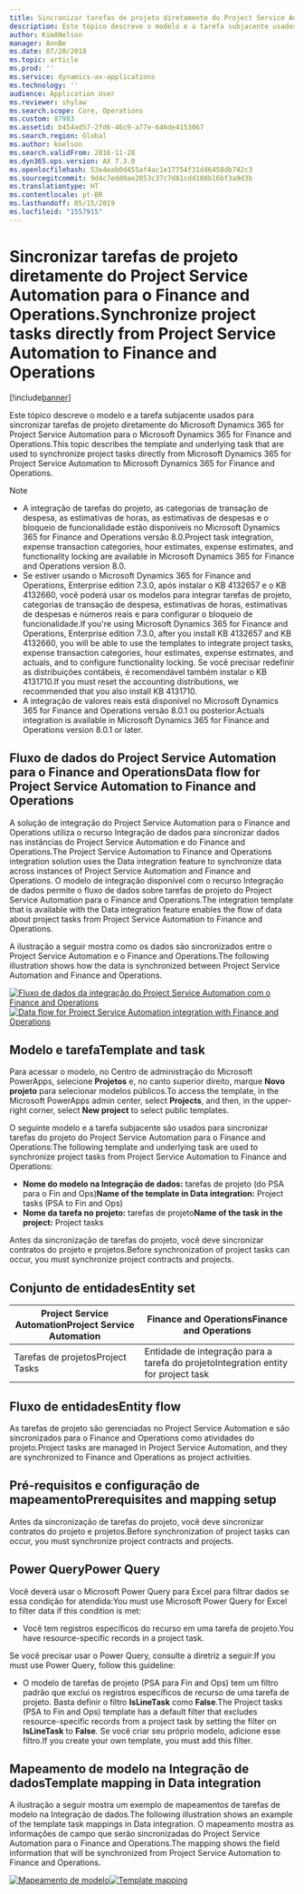 ```yaml
---
title: Sincronizar tarefas de projeto diretamente do Project Service Automation para o Finance and Operations.
description: Este tópico descreve o modelo e a tarefa subjacente usados para sincronizar tarefas de projeto diretamente do Microsoft Dynamics 365 for Project Service Automation para o Microsoft Dynamics 365 for Finance and Operations.
author: KimANelson
manager: AnnBe
ms.date: 07/20/2018
ms.topic: article
ms.prod: ''
ms.service: dynamics-ax-applications
ms.technology: ''
audience: Application User
ms.reviewer: shylaw
ms.search.scope: Core, Operations
ms.custom: 87983
ms.assetid: b454ad57-2fd6-46c9-a77e-646de4153067
ms.search.region: Global
ms.author: knelson
ms.search.validFrom: 2016-11-28
ms.dyn365.ops.version: AX 7.3.0
ms.openlocfilehash: 53e4eab0d455af4ac1e17754f31d46458db742c3
ms.sourcegitcommit: 9d4c7edd0ae2053c37c7d81cdd180b16bf3a9d3b
ms.translationtype: HT
ms.contentlocale: pt-BR
ms.lasthandoff: 05/15/2019
ms.locfileid: "1557915"
---
```

# <a name="synchronize-project-tasks-directly-from-project-service-automation-to-finance-and-operations"></a><span data-ttu-id="e56d8-103">Sincronizar tarefas de projeto diretamente do Project Service Automation para o Finance and Operations.</span><span class="sxs-lookup"><span data-stu-id="e56d8-103">Synchronize project tasks directly from Project Service Automation to Finance and Operations</span></span>

[!include[banner](../includes/banner.md)]

<span data-ttu-id="e56d8-104">Este tópico descreve o modelo e a tarefa subjacente usados para sincronizar tarefas de projeto diretamente do Microsoft Dynamics 365 for Project Service Automation para o Microsoft Dynamics 365 for Finance and Operations.</span><span class="sxs-lookup"><span data-stu-id="e56d8-104">This topic describes the template and underlying task that are used to synchronize project tasks directly from Microsoft Dynamics 365 for Project Service Automation to Microsoft Dynamics 365 for Finance and Operations.</span></span>

> [!NOTE]
> - <span data-ttu-id="e56d8-105">A integração de tarefas do projeto, as categorias de transação de despesa, as estimativas de horas, as estimativas de despesas e o bloqueio de funcionalidade estão disponíveis no Microsoft Dynamics 365 for Finance and Operations versão 8.0.</span><span class="sxs-lookup"><span data-stu-id="e56d8-105">Project task integration, expense transaction categories, hour estimates, expense estimates, and functionality locking are available in Microsoft Dynamics 365 for Finance and Operations version 8.0.</span></span>
> - <span data-ttu-id="e56d8-106">Se estiver usando o Microsoft Dynamics 365 for Finance and Operations, Enterprise edition 7.3.0, após instalar o KB 4132657 e o KB 4132660, você poderá usar os modelos para integrar tarefas de projeto, categorias de transação de despesa, estimativas de horas, estimativas de despesas e números reais e para configurar o bloqueio de funcionalidade.</span><span class="sxs-lookup"><span data-stu-id="e56d8-106">If you're using Microsoft Dynamics 365 for Finance and Operations, Enterprise edition 7.3.0, after you install KB 4132657 and KB 4132660, you will be able to use the templates to integrate project tasks, expense transaction categories, hour estimates, expense estimates, and actuals, and to configure functionality locking.</span></span> <span data-ttu-id="e56d8-107">Se você precisar redefinir as distribuições contábeis, é recomendável também instalar o KB 4131710.</span><span class="sxs-lookup"><span data-stu-id="e56d8-107">If you must reset the accounting distributions, we recommended that you also install KB 4131710.</span></span>
> - <span data-ttu-id="e56d8-108">A integração de valores reais está disponível no Microsoft Dynamics 365 for Finance and Operations versão 8.0.1 ou posterior.</span><span class="sxs-lookup"><span data-stu-id="e56d8-108">Actuals integration is available in Microsoft Dynamics 365 for Finance and Operations version 8.0.1 or later.</span></span>

## <a name="data-flow-for-project-service-automation-to-finance-and-operations"></a><span data-ttu-id="e56d8-109">Fluxo de dados do Project Service Automation para o Finance and Operations</span><span class="sxs-lookup"><span data-stu-id="e56d8-109">Data flow for Project Service Automation to Finance and Operations</span></span>

<span data-ttu-id="e56d8-110">A solução de integração do Project Service Automation para o Finance and Operations utiliza o recurso Integração de dados para sincronizar dados nas instâncias do Project Service Automation e do Finance and Operations.</span><span class="sxs-lookup"><span data-stu-id="e56d8-110">The Project Service Automation to Finance and Operations integration solution uses the Data integration feature to synchronize data across instances of Project Service Automation and Finance and Operations.</span></span> <span data-ttu-id="e56d8-111">O modelo de integração disponível com o recurso Integração de dados permite o fluxo de dados sobre tarefas de projeto do Project Service Automation para o Finance and Operations.</span><span class="sxs-lookup"><span data-stu-id="e56d8-111">The integration template that is available with the Data integration feature enables the flow of data about project tasks from Project Service Automation to Finance and Operations.</span></span>

<span data-ttu-id="e56d8-112">A ilustração a seguir mostra como os dados são sincronizados entre o Project Service Automation e o Finance and Operations.</span><span class="sxs-lookup"><span data-stu-id="e56d8-112">The following illustration shows how the data is synchronized between Project Service Automation and Finance and Operations.</span></span>

<span data-ttu-id="e56d8-113">[![Fluxo de dados da integração do Project Service Automation com o Finance and Operations](./media/ProjectTasksFlow.png)](./media/ProjectTasksFlow.png)</span><span class="sxs-lookup"><span data-stu-id="e56d8-113">[![Data flow for Project Service Automation integration with Finance and Operations](./media/ProjectTasksFlow.png)](./media/ProjectTasksFlow.png)</span></span>

## <a name="template-and-task"></a><span data-ttu-id="e56d8-114">Modelo e tarefa</span><span class="sxs-lookup"><span data-stu-id="e56d8-114">Template and task</span></span>

<span data-ttu-id="e56d8-115">Para acessar o modelo, no Centro de administração do Microsoft PowerApps, selecione **Projetos** e, no canto superior direito, marque **Novo projeto** para selecionar modelos públicos.</span><span class="sxs-lookup"><span data-stu-id="e56d8-115">To access the template, in the Microsoft PowerApps admin center, select **Projects**, and then, in the upper-right corner, select **New project** to select public templates.</span></span>

<span data-ttu-id="e56d8-116">O seguinte modelo e a tarefa subjacente são usados para sincronizar tarefas do projeto do Project Service Automation para o Finance and Operations:</span><span class="sxs-lookup"><span data-stu-id="e56d8-116">The following template and underlying task are used to synchronize project tasks from Project Service Automation to Finance and Operations:</span></span>

- <span data-ttu-id="e56d8-117">**Nome do modelo na Integração de dados:** tarefas de projeto (do PSA para o Fin and Ops)</span><span class="sxs-lookup"><span data-stu-id="e56d8-117">**Name of the template in Data integration:** Project tasks (PSA to Fin and Ops)</span></span>
- <span data-ttu-id="e56d8-118">**Nome da tarefa no projeto:** tarefas de projeto</span><span class="sxs-lookup"><span data-stu-id="e56d8-118">**Name of the task in the project:** Project tasks</span></span>

<span data-ttu-id="e56d8-119">Antes da sincronização de tarefas do projeto, você deve sincronizar contratos do projeto e projetos.</span><span class="sxs-lookup"><span data-stu-id="e56d8-119">Before synchronization of project tasks can occur, you must synchronize project contracts and projects.</span></span>

## <a name="entity-set"></a><span data-ttu-id="e56d8-120">Conjunto de entidades</span><span class="sxs-lookup"><span data-stu-id="e56d8-120">Entity set</span></span>

| <span data-ttu-id="e56d8-121">Project Service Automation</span><span class="sxs-lookup"><span data-stu-id="e56d8-121">Project Service Automation</span></span> | <span data-ttu-id="e56d8-122">Finance and Operations</span><span class="sxs-lookup"><span data-stu-id="e56d8-122">Finance and Operations</span></span>              |
|----------------------------|-------------------------------------|
| <span data-ttu-id="e56d8-123">Tarefas de projetos</span><span class="sxs-lookup"><span data-stu-id="e56d8-123">Project Tasks</span></span>              | <span data-ttu-id="e56d8-124">Entidade de integração para a tarefa do projeto</span><span class="sxs-lookup"><span data-stu-id="e56d8-124">Integration entity for project task</span></span> |

## <a name="entity-flow"></a><span data-ttu-id="e56d8-125">Fluxo de entidades</span><span class="sxs-lookup"><span data-stu-id="e56d8-125">Entity flow</span></span>

<span data-ttu-id="e56d8-126">As tarefas de projeto são gerenciadas no Project Service Automation e são sincronizados para o Finance and Operations como atividades do projeto.</span><span class="sxs-lookup"><span data-stu-id="e56d8-126">Project tasks are managed in Project Service Automation, and they are synchronized to Finance and Operations as project activities.</span></span>

## <a name="prerequisites-and-mapping-setup"></a><span data-ttu-id="e56d8-127">Pré-requisitos e configuração de mapeamento</span><span class="sxs-lookup"><span data-stu-id="e56d8-127">Prerequisites and mapping setup</span></span>

<span data-ttu-id="e56d8-128">Antes da sincronização de tarefas do projeto, você deve sincronizar contratos do projeto e projetos.</span><span class="sxs-lookup"><span data-stu-id="e56d8-128">Before synchronization of project tasks can occur, you must synchronize project contracts and projects.</span></span>

## <a name="power-query"></a><span data-ttu-id="e56d8-129">Power Query</span><span class="sxs-lookup"><span data-stu-id="e56d8-129">Power Query</span></span>

<span data-ttu-id="e56d8-130">Você deverá usar o Microsoft Power Query para Excel para filtrar dados se essa condição for atendida:</span><span class="sxs-lookup"><span data-stu-id="e56d8-130">You must use Microsoft Power Query for Excel to filter data if this condition is met:</span></span>

- <span data-ttu-id="e56d8-131">Você tem registros específicos do recurso em uma tarefa de projeto.</span><span class="sxs-lookup"><span data-stu-id="e56d8-131">You have resource-specific records in a project task.</span></span>

<span data-ttu-id="e56d8-132">Se você precisar usar o Power Query, consulte a diretriz a seguir:</span><span class="sxs-lookup"><span data-stu-id="e56d8-132">If you must use Power Query, follow this guideline:</span></span>

- <span data-ttu-id="e56d8-133">O modelo de tarefas de projeto (PSA para Fin and Ops) tem um filtro padrão que exclui os registros específicos de recurso de uma tarefa de projeto. Basta definir o filtro **IsLineTask** como **False**.</span><span class="sxs-lookup"><span data-stu-id="e56d8-133">The Project tasks (PSA to Fin and Ops) template has a default filter that excludes resource-specific records from a project task by setting the filter on **IsLineTask** to **False**.</span></span> <span data-ttu-id="e56d8-134">Se você criar seu próprio modelo, adicione esse filtro.</span><span class="sxs-lookup"><span data-stu-id="e56d8-134">If you create your own template, you must add this filter.</span></span>

## <a name="template-mapping-in-data-integration"></a><span data-ttu-id="e56d8-135">Mapeamento de modelo na Integração de dados</span><span class="sxs-lookup"><span data-stu-id="e56d8-135">Template mapping in Data integration</span></span>

<span data-ttu-id="e56d8-136">A ilustração a seguir mostra um exemplo de mapeamentos de tarefas de modelo na Integração de dados.</span><span class="sxs-lookup"><span data-stu-id="e56d8-136">The following illustration shows an example of the template task mappings in Data integration.</span></span> <span data-ttu-id="e56d8-137">O mapeamento mostra as informações de campo que serão sincronizadas do Project Service Automation para o Finance and Operations.</span><span class="sxs-lookup"><span data-stu-id="e56d8-137">The mapping shows the field information that will be synchronized from Project Service Automation to Finance and Operations.</span></span>

<span data-ttu-id="e56d8-138">[![Mapeamento de modelo](./media/ProjectTasksMapping.png)](./media/ProjectTasksMapping.png)</span><span class="sxs-lookup"><span data-stu-id="e56d8-138">[![Template mapping](./media/ProjectTasksMapping.png)](./media/ProjectTasksMapping.png)</span></span>
